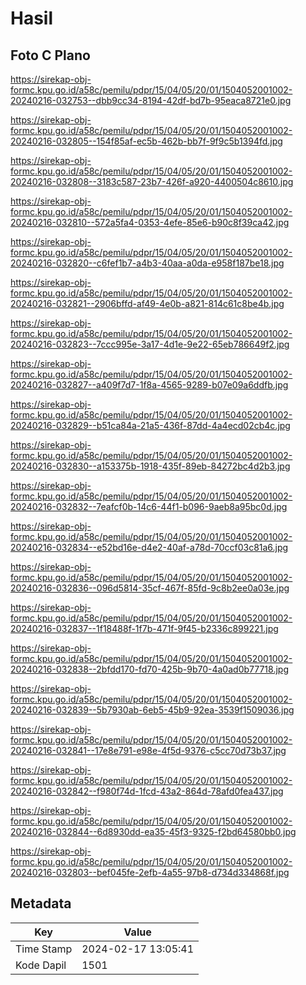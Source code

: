 # Hasil

## Foto C Plano

https://sirekap-obj-formc.kpu.go.id/a58c/pemilu/pdpr/15/04/05/20/01/1504052001002-20240216-032753--dbb9cc34-8194-42df-bd7b-95eaca8721e0.jpg

https://sirekap-obj-formc.kpu.go.id/a58c/pemilu/pdpr/15/04/05/20/01/1504052001002-20240216-032805--154f85af-ec5b-462b-bb7f-9f9c5b1394fd.jpg

https://sirekap-obj-formc.kpu.go.id/a58c/pemilu/pdpr/15/04/05/20/01/1504052001002-20240216-032808--3183c587-23b7-426f-a920-4400504c8610.jpg

https://sirekap-obj-formc.kpu.go.id/a58c/pemilu/pdpr/15/04/05/20/01/1504052001002-20240216-032810--572a5fa4-0353-4efe-85e6-b90c8f39ca42.jpg

https://sirekap-obj-formc.kpu.go.id/a58c/pemilu/pdpr/15/04/05/20/01/1504052001002-20240216-032820--c6fef1b7-a4b3-40aa-a0da-e958f187be18.jpg

https://sirekap-obj-formc.kpu.go.id/a58c/pemilu/pdpr/15/04/05/20/01/1504052001002-20240216-032821--2906bffd-af49-4e0b-a821-814c61c8be4b.jpg

https://sirekap-obj-formc.kpu.go.id/a58c/pemilu/pdpr/15/04/05/20/01/1504052001002-20240216-032823--7ccc995e-3a17-4d1e-9e22-65eb786649f2.jpg

https://sirekap-obj-formc.kpu.go.id/a58c/pemilu/pdpr/15/04/05/20/01/1504052001002-20240216-032827--a409f7d7-1f8a-4565-9289-b07e09a6ddfb.jpg

https://sirekap-obj-formc.kpu.go.id/a58c/pemilu/pdpr/15/04/05/20/01/1504052001002-20240216-032829--b51ca84a-21a5-436f-87dd-4a4ecd02cb4c.jpg

https://sirekap-obj-formc.kpu.go.id/a58c/pemilu/pdpr/15/04/05/20/01/1504052001002-20240216-032830--a153375b-1918-435f-89eb-84272bc4d2b3.jpg

https://sirekap-obj-formc.kpu.go.id/a58c/pemilu/pdpr/15/04/05/20/01/1504052001002-20240216-032832--7eafcf0b-14c6-44f1-b096-9aeb8a95bc0d.jpg

https://sirekap-obj-formc.kpu.go.id/a58c/pemilu/pdpr/15/04/05/20/01/1504052001002-20240216-032834--e52bd16e-d4e2-40af-a78d-70ccf03c81a6.jpg

https://sirekap-obj-formc.kpu.go.id/a58c/pemilu/pdpr/15/04/05/20/01/1504052001002-20240216-032836--096d5814-35cf-467f-85fd-9c8b2ee0a03e.jpg

https://sirekap-obj-formc.kpu.go.id/a58c/pemilu/pdpr/15/04/05/20/01/1504052001002-20240216-032837--1f18488f-1f7b-471f-9f45-b2336c899221.jpg

https://sirekap-obj-formc.kpu.go.id/a58c/pemilu/pdpr/15/04/05/20/01/1504052001002-20240216-032838--2bfdd170-fd70-425b-9b70-4a0ad0b77718.jpg

https://sirekap-obj-formc.kpu.go.id/a58c/pemilu/pdpr/15/04/05/20/01/1504052001002-20240216-032839--5b7930ab-6eb5-45b9-92ea-3539f1509036.jpg

https://sirekap-obj-formc.kpu.go.id/a58c/pemilu/pdpr/15/04/05/20/01/1504052001002-20240216-032841--17e8e791-e98e-4f5d-9376-c5cc70d73b37.jpg

https://sirekap-obj-formc.kpu.go.id/a58c/pemilu/pdpr/15/04/05/20/01/1504052001002-20240216-032842--f980f74d-1fcd-43a2-864d-78afd0fea437.jpg

https://sirekap-obj-formc.kpu.go.id/a58c/pemilu/pdpr/15/04/05/20/01/1504052001002-20240216-032844--6d8930dd-ea35-45f3-9325-f2bd64580bb0.jpg

https://sirekap-obj-formc.kpu.go.id/a58c/pemilu/pdpr/15/04/05/20/01/1504052001002-20240216-032803--bef045fe-2efb-4a55-97b8-d734d334868f.jpg


## Metadata

| Key        | Value               |
| ---------- | ------------------- |
| Time Stamp | 2024-02-17 13:05:41 |
| Kode Dapil | 1501                |



